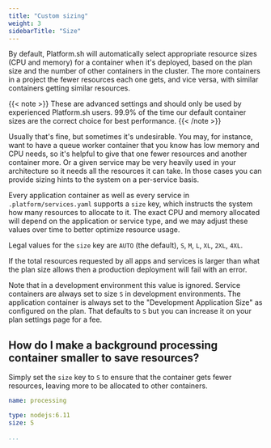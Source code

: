 ```yaml
---
title: "Custom sizing"
weight: 3
sidebarTitle: "Size"
---
```


By default, Platform.sh will automatically select appropriate resource sizes (CPU and memory) for a container when it's deployed, based on the plan size and the number of other containers in the cluster.  The more containers in a project the fewer resources each one gets, and vice versa, with similar containers getting similar resources.

{{< note >}}
These are advanced settings and should only be used by experienced Platform.sh users.  99.9% of the time our default container sizes are the correct choice for best performance.
{{< /note >}}

Usually that's fine, but sometimes it's undesirable.  You may, for instance, want to have a queue worker container that you know has low memory and CPU needs, so it's helpful to give that one fewer resources and another container more.  Or a given service may be very heavily used in your architecture so it needs all the resources it can take.  In those cases you can provide sizing hints to the system on a per-service basis.

Every application container as well as every service in `.platform/services.yaml` supports a `size` key, which instructs the system how many resources to allocate to it.  The exact CPU and memory allocated will depend on the application or service type, and we may adjust these values over time to better optimize resource usage.

Legal values for the `size` key are `AUTO` (the default), `S`, `M`, `L`, `XL`, `2XL`, `4XL`.

If the total resources requested by all apps and services is larger than what the plan size allows then a production deployment will fail with an error.

Note that in a development environment this value is ignored.  Service containers are always set to size `S` in development environments.  The application container is always set to the "Development Application Size" as configured on the plan.  That defaults to `S` but you can increase it on your plan settings page for a fee.

## How do I make a background processing container smaller to save resources?

Simply set the `size` key to `S` to ensure that the container gets fewer resources, leaving more to be allocated to other containers.

```yaml
name: processing

type: nodejs:6.11
size: S

...
```
